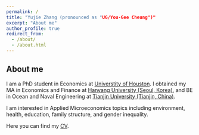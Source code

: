 ```yaml
---
permalink: /
title: "Yujie Zhang (pronounced as "UG/You-Gee Cheung")"
excerpt: "About me"
author_profile: true
redirect_from: 
  - /about/
  - /about.html
---
```



## About me

I am a PhD student in Economics at [Universtity of Houston](https://www.uh.edu/class/economics/). I obtained my MA in Economics and Finance at [Hanyang University (Seoul, Korea)](https://site.hanyang.ac.kr/web/econeng/home), and BE in Ocean and Naval Engineering at [Tianjin University (Tianjin, China)](http://www.tju.edu.cn/english/index.htm).

I am interested in Applied Microeconomics topics including environment, health, education, family structure, and gender inequality. 

Here you can find my <a href="/files/YujieZhang_CV.pdf">CV</a>. 
